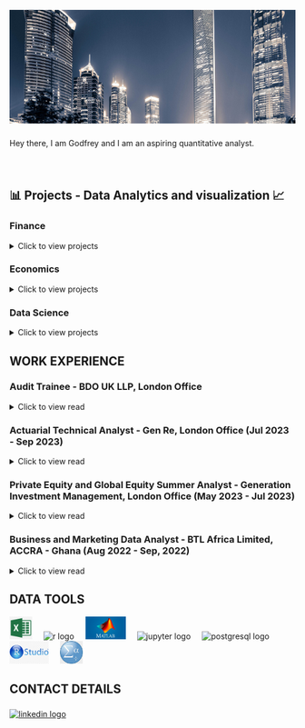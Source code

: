 <br clear="both">

<div align="center">
  <img height="200" width="100%" src="https://github.com/GodfreyElia/GodfreyElia/blob/main/Profile_items/Profile.png"  />
</div>

###

<p>
  Hey there, I am Godfrey and I am an aspiring quantitative analyst. 
</p>

###

<br>
<h2 align="left">📊 Projects - Data Analytics and visualization 📈</h2>

### Finance

<details>
<summary>
Click to view projects
</summary>
  
* [Prediction of Bankruptcy Using Machine Learning](https://github.com/GodfreyElia/bankruptcy_prediction_with_rawdata)

    * [Bankruptcy Prediction in Times of Crises](https://github.com/GodfreyElia/Modeling-Crises/blob/main/README.md)
 
    * [Best Descriptors for Predicting Bankruptcy](https://github.com/GodfreyElia/Best-Bankruptcy-Predictors)
 
    * [Financial Ratio Data vs Non-transformed Data](https://github.com/GodfreyElia/Ratio-Data_V_Crude-Financaial-Data)
</details>

### Economics

<details>
<summary>
Click to view projects
</summary>

* [Time-series Econometrics: Investigating Global Commodity Prices - Copper and Nickel](https://github.com/GodfreyElia/Time-Series-Econometrics1)
  
* [Econometric Modelling of Cross-sectional Data](https://github.com/GodfreyElia/Economics_Crime_Worry_Prediction)
</details>


### Data Science

<details>
<summary>
Click to view projects
</summary>
  
* [Analysing IMDB Popular Movies](https://github.com/GodfreyElia/movie_data_analysis)
</details>


<h2 align="left"> WORK EXPERIENCE </h2>

### Audit Trainee - BDO UK LLP, London Office

<details>
<summary>
Click to view read
</summary>

#### Role: Business assurance associate

My day job is to verify the truthfulness of financial and non-financial disclosures made by companies to their stakeholders

• ACA Level 7 with ICAEW Underway -  all certificate level exams completed on first attempt.

</details>

### Actuarial Technical Analyst - Gen Re, London Office (Jul 2023 - Sep 2023)

<details>
<summary>
Click to view read
</summary>

#### Role: Actuarial Technical Analyst
My responsibilities varied in this role, however, my day to day deliverables included:

•	Checking that premium is being accurately realised and updating monthly premium records;

•	Streamlining R codes used to pre-process data so that the run under 1 second per file;

•	Cleaning and reformating data used in premium pricing models using R and Excel.

</details>

### Private Equity and Global Equity Summer Analyst - Generation Investment Management, London Office (May 2023 - Jul 2023)

<details>
<summary>
Click to view read
</summary>

#### Role: Research Assistant intern (Private Equity and Global Equity Divisions)

•	Critically evaluated the global applied materials market, particularly focusing on Silicon Carbide to spot capital cycles;

•	Performed in-depth commercial analyses of several private Healthcare IT systems companies;

•	Shadowed the deal desk and learned about Terminal and equities trading.

</details>

### Business and Marketing Data Analyst - BTL Africa Limited, ACCRA - Ghana (Aug 2022 - Sep, 2022)

<details>
<summary>
Click to view read
</summary>

#### Role: Business and Marketing Data Analyst
  
•	Cleaned and analyzed raw activations data and analyzed the daily performance of vendors to determine their pay;

•	Used multiple-regression models on R to provide insights into the human and natural factors that affected vendor sales;

•	Conducted internal research to understand the impact and utilisation levels of the company’s new ERP system.

</details>

###
<h2 align="left">DATA TOOLS</h2>

<div align="left">
  <img src="https://github.com/GodfreyElia/GodfreyElia/blob/main/Profile_items/hd-microsoft-excel-logo-transparent-png-701751694777434h7pkvogbjk.png" height="40" alt="msexcel logo"  />
  <img width="12" />
  <img src="https://img.shields.io/badge/R-276DC3?logo=r&logoColor=white&style=for-the-badge" height="40" alt="r logo"  />
  <img width="12" />
  <img src="https://github.com/GodfreyElia/GodfreyElia/blob/main/Profile_items/MATLAB-Symbol.jpg" height="40" alt="matlab logo"  />
  <img width="12" />
  <img src="https://img.shields.io/badge/Jupyter-F37626?logo=jupyter&logoColor=black&style=for-the-badge" height="40" alt="jupyter logo"  />
  <img width="12" />
  <img src="https://img.shields.io/badge/PostgreSQL-4169E1?logo=postgresql&logoColor=white&style=for-the-badge" height="40" alt="postgresql logo"  />
  <img width="12" />
  <img src="https://github.com/GodfreyElia/GodfreyElia/blob/main/Profile_items/Rstudio.jpg" height="40" alt="rstudio logo"  />
  <img width="12" />
  <img src="https://github.com/GodfreyElia/GodfreyElia/blob/main/Profile_items/spss-modeler-ibm-data-analysis-statistics-ibm.jpg" height="40" alt="spss logo"  />
  <img width="12" />
</div>

###

<h2 align="left">CONTACT DETAILS</h2>

###

<div align="left">
<!--   <a href="gonkolokosa@gmail.com" target="_blank">
    <img src="https://img.shields.io/static/v1?message=Gmail&logo=gmail&label=&color=D14836&logoColor=white&labelColor=&style=for-the-badge" height="35" alt="gmail logo"  />
  </a> -->
  <a href="https://www.linkedin.com/in/godfreyn321/" target="_blank">
    <img src="https://img.shields.io/static/v1?message=LinkedIn&logo=linkedin&label=&color=0077B5&logoColor=white&labelColor=&style=for-the-badge" height="35" alt="linkedin logo"  />
  </a>
</div>

###

<br clear="both">
<!--
<img src="https://raw.githubusercontent.com/TendaiPhikiso/TendaiPhikiso/output/snake.svg" alt="Snake animation" />
>
###
